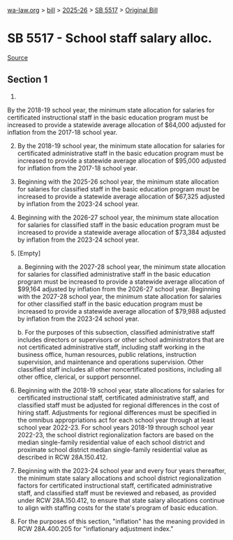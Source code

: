 [wa-law.org](/) > [bill](/bill/) > [2025-26](/bill/2025-26/) > [SB 5517](/bill/2025-26/sb/5517/) > [Original Bill](/bill/2025-26/sb/5517/1/)

# SB 5517 - School staff salary alloc.

[Source](http://lawfilesext.leg.wa.gov/biennium/2025-26/Pdf/Bills/Senate%20Bills/5517.pdf)

## Section 1
1.

By the 2018-19 school year, the minimum state allocation for salaries for certificated instructional staff in the basic education program must be increased to provide a statewide average allocation of $64,000 adjusted for inflation from the 2017-18 school year.

2. By the 2018-19 school year, the minimum state allocation for salaries for certificated administrative staff in the basic education program must be increased to provide a statewide average allocation of $95,000 adjusted for inflation from the 2017-18 school year.

3. Beginning with the 2025-26 school year, the minimum state allocation for salaries for classified staff in the basic education program must be increased to provide a statewide average allocation of $67,325 adjusted by inflation from the 2023-24 school year.

4. Beginning with the 2026-27 school year, the minimum state allocation for salaries for classified staff in the basic education program must be increased to provide a statewide average allocation of $73,384 adjusted by inflation from the 2023-24 school year.

5. [Empty]

    a. Beginning with the 2027-28 school year, the minimum state allocation for salaries for classified administrative staff in the basic education program must be increased to provide a statewide average allocation of $99,164 adjusted by inflation from the 2026-27 school year. Beginning with the 2027-28 school year, the minimum state allocation for salaries for other classified staff in the basic education program must be increased to provide a statewide average allocation of $79,988 adjusted by inflation from the 2023-24 school year.

    b. For the purposes of this subsection, classified administrative staff includes directors or supervisors or other school administrators that are not certificated administrative staff, including staff working in the business office, human resources, public relations, instruction supervision, and maintenance and operations supervision. Other classified staff includes all other noncertificated positions, including all other office, clerical, or support personnel.

6. Beginning with the 2018-19 school year, state allocations for salaries for certificated instructional staff, certificated administrative staff, and classified staff must be adjusted for regional differences in the cost of hiring staff. Adjustments for regional differences must be specified in the omnibus appropriations act for each school year through at least school year 2022-23. For school years 2018-19 through school year 2022-23, the school district regionalization factors are based on the median single-family residential value of each school district and proximate school district median single-family residential value as described in RCW 28A.150.412.

7. Beginning with the 2023-24 school year and every four years thereafter, the minimum state salary allocations and school district regionalization factors for certificated instructional staff, certificated administrative staff, and classified staff must be reviewed and rebased, as provided under RCW 28A.150.412, to ensure that state salary allocations continue to align with staffing costs for the state's program of basic education.

8. For the purposes of this section, "inflation" has the meaning provided in RCW 28A.400.205 for "inflationary adjustment index."
